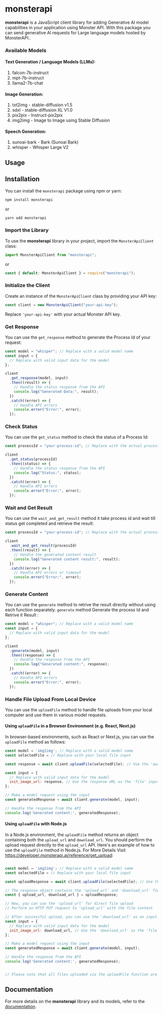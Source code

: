 # monsterapi

**monsterapi** is a JavaScript client library for adding Generative AI model capabilities in your application using Monster API. With this package you can send generative AI requests for Large language models hosted by MonsterAPI..

### Available Models

#### Text Generation / Language Models (LLMs):

1. falcon-7b-instruct
2. mpt-7b-instruct
3. llama2-7b-chat

#### Image Generation:

1. txt2img - stable-diffusion v1.5
2. sdxl - stable-diffusion XL V1.0
3. pix2pix - Instruct-pix2pix
4. img2img - Image to Image using Stable Diffusion

#### Speech Generation:

1. sunoai-bark - Bark (Sunoai Bark)
2. whisper - Whisper Large V2

## Usage

## Installation

You can install the `monsterapi` package using npm or yarn:

```bash
npm install monsterapi
```

or

```bash
yarn add monsterapi
```

### Import the Library

To use the **monsterapi** library in your project, import the `MonsterApiClient` class:

```javascript
import MonsterApiClient from "monsterapi";
```

or

```javascript
const { default: MonsterApiClient } = require("monsterapi");
```

### Initialize the Client

Create an instance of the `MonsterApiClient` class by providing your API key:

```javascript
const client = new MonsterApiClient("your-api-key");
```

Replace `'your-api-key'` with your actual Monster API key.

### Get Response

You can use the `get_response` method to generate the Process Id of your request:

```javascript
const model = "whisper"; // Replace with a valid model name
const input = {
  // Replace with valid input data for the model
};

client
  .get_response(model, input)
  .then((result) => {
    // Handle the status response from the API
    console.log("Generated Data:", result);
  })
  .catch((error) => {
    // Handle API errors
    console.error("Error:", error);
  });
```

### Check Status

You can use the `get_status` method to check the status of a Process Id:

```javascript
const processId = "your-process-id"; // Replace with the actual process ID

client
  .get_status(processId)
  .then((status) => {
    // Handle the status response from the API
    console.log("Status:", status);
  })
  .catch((error) => {
    // Handle API errors
    console.error("Error:", error);
  });
```

### Wait and Get Result

You can use the `wait_and_get_result` method it take process id and wait till status get completed and retrieve the result:

```javascript
const processId = "your-process-id"; // Replace with the actual process ID

client
  .wait_and_get_result(processId)
  .then((result) => {
    // Handle the generated content result
    console.log("Generated content result:", result);
  })
  .catch((error) => {
    // Handle API errors or timeout
    console.error("Error:", error);
  });
```

### Generate Content

You can use the `generate` method to retrive the result directly without using each function separately. `generate` method Generate the process Id and Retrive it Result :

```javascript
const model = "whisper"; // Replace with a valid model name
const input = {
  // Replace with valid input data for the model
};

client
  .generate(model, input)
  .then((response) => {
    // Handle the response from the API
    console.log("Generated content:", response);
  })
  .catch((error) => {
    // Handle API errors
    console.error("Error:", error);
  });
```

### Handle File Upload From Local Device

You can use the `uploadFile` method to handle file uploads from your local computer and use them in various model requests.

#### Using `uploadFile` in a Browser Environment (e.g. React, Next.js)

In browser-based environments, such as React or Next.js, you can use the `uploadFile` method as follows:

```javascript
const model = 'img2img'; // Replace with a valid model name
const selectedFile = // Replace with your local file input

const response = await client.uploadFile(selectedFile); // Use the 'await' keyword to handle the Promise

const input = {
  // Replace with valid input data for the model
  init_image_url: response, // Use the response URL as the 'file' input
};

// Make a model request using the input
const generatedResponse = await client.generate(model, input);

// Handle the response from the API
console.log('Generated content:', generatedResponse);

```

#### Using `uploadFile` with Node.js

In a Node.js environment, the `uploadFile` method returns an object containing both the `upload_url` and `download_url`. You should perform the upload request directly to the `upload_url` API. Here's an example of how to use the `uploadFile` method in Node.js. For More Details Visit https://developer.monsterapi.ai/reference/get_upload:

```javascript

const model = 'img2img'; // Replace with a valid model name
const selectedFile = // Replace with your local file input

const uploadResponse = await client.uploadFile(selectedFile); // Use the 'await' keyword to handle the Promise

// The response object contains the 'upload_url' and 'download_url' fields
const { upload_url, download_url } = uploadResponse;

// Now, you can use the 'upload_url' for direct file upload
// Perform an HTTP PUT request to 'upload_url' with the file content

// After successful upload, you can use the 'download_url' as an input in your model request
const input = {
  // Replace with valid input data for the model
  init_image_url: download_url, // Use the 'download_url' as the 'file' input
};

// Make a model request using the input
const generatedResponse = await client.generate(model, input);

// Handle the response from the API
console.log('Generated content:', generatedResponse);


// Please note that all files uploaded via the uploadFile function are automatically removed from the database after 30 Min for privacy and security purposes.

```

## Documentation

For more details on the **monsterapi** library and its models, refer to the [documentation](https://developer.monsterapi.ai/reference/getting-started-1).
